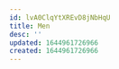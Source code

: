 ```yaml
---
id: lvA0ClqYtXREvD8jNbHqU
title: Men
desc: ''
updated: 1644961726966
created: 1644961726966
---
```



